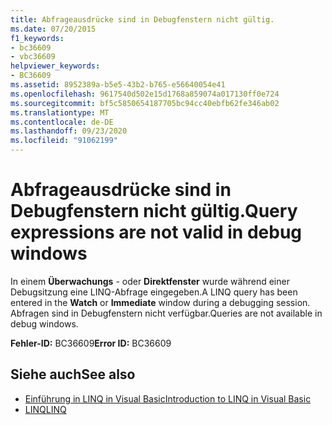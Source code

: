 ```yaml
---
title: Abfrageausdrücke sind in Debugfenstern nicht gültig.
ms.date: 07/20/2015
f1_keywords:
- bc36609
- vbc36609
helpviewer_keywords:
- BC36609
ms.assetid: 8952389a-b5e5-43b2-b765-e56640054e41
ms.openlocfilehash: 9617540d502e15d1768a859074a017130ff0e724
ms.sourcegitcommit: bf5c5850654187705bc94cc40ebfb62fe346ab02
ms.translationtype: MT
ms.contentlocale: de-DE
ms.lasthandoff: 09/23/2020
ms.locfileid: "91062199"
---
```

# <a name="query-expressions-are-not-valid-in-debug-windows"></a><span data-ttu-id="645ad-102">Abfrageausdrücke sind in Debugfenstern nicht gültig.</span><span class="sxs-lookup"><span data-stu-id="645ad-102">Query expressions are not valid in debug windows</span></span>

<span data-ttu-id="645ad-103">In einem **Überwachungs** - oder **Direktfenster** wurde während einer Debugsitzung eine LINQ-Abfrage eingegeben.</span><span class="sxs-lookup"><span data-stu-id="645ad-103">A LINQ query has been entered in the **Watch** or **Immediate** window during a debugging session.</span></span> <span data-ttu-id="645ad-104">Abfragen sind in Debugfenstern nicht verfügbar.</span><span class="sxs-lookup"><span data-stu-id="645ad-104">Queries are not available in debug windows.</span></span>  
  
 <span data-ttu-id="645ad-105">**Fehler-ID:** BC36609</span><span class="sxs-lookup"><span data-stu-id="645ad-105">**Error ID:** BC36609</span></span>  
  
## <a name="see-also"></a><span data-ttu-id="645ad-106">Siehe auch</span><span class="sxs-lookup"><span data-stu-id="645ad-106">See also</span></span>

- [<span data-ttu-id="645ad-107">Einführung in LINQ in Visual Basic</span><span class="sxs-lookup"><span data-stu-id="645ad-107">Introduction to LINQ in Visual Basic</span></span>](../programming-guide/language-features/linq/introduction-to-linq.md)
- [<span data-ttu-id="645ad-108">LINQ</span><span class="sxs-lookup"><span data-stu-id="645ad-108">LINQ</span></span>](../programming-guide/language-features/linq/index.md)
